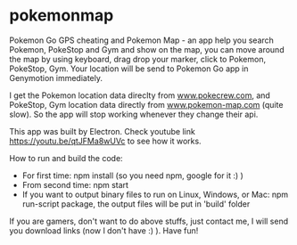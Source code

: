 # pokemonmap
Pokemon Go GPS cheating and Pokemon Map - an app help you search Pokemon, PokeStop and Gym and show on the map, you can move around the map by using keyboard, drag drop your marker, click to Pokemon, PokeStop, Gym. Your location will be send to Pokemon Go app in Genymotion immediately.

I get the Pokemon location data direclty from www.pokecrew.com, and PokeStop, Gym location data directly from www.pokemon-map.com (quite slow). So the app will stop working whenever they change their api.

This app was built by Electron. Check youtube link https://youtu.be/qtJFMa8wUVc to see how it works.

How to run and build the code:

- For first time: npm install (so you need npm, google for it :) )
- From second time: npm start
- If you want to output binary files to run on Linux, Windows, or Mac: npm run-script package, the output files will be put in 'build' folder

If you are gamers, don't want to do above stuffs, just contact me, I will send you download links (now I don't have :) ).
Have fun!
